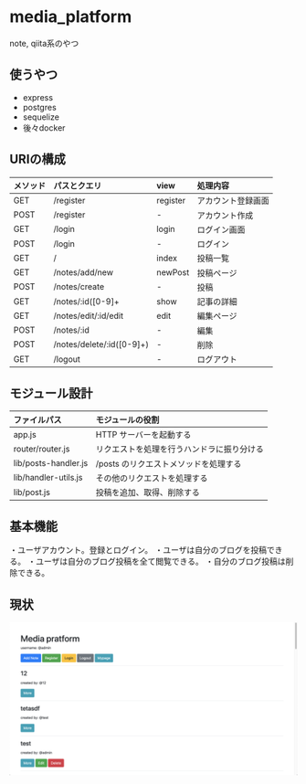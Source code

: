 # media_platform
note, qiita系のやつ

## 使うやつ
- express
- postgres
- sequelize
- 後々docker

## URIの構成
|メソッド|パスとクエリ|view|処理内容
|:--|:--|:--|:--
|GET|/register|register|アカウント登録画面
|POST|/register|-|アカウント作成
|GET|/login|login|ログイン画面
|POST|/login|-|ログイン
|GET|/|index|投稿一覧
|GET|/notes/add/new|newPost|投稿ページ
|POST|/notes/create|-|投稿
|GET|/notes/:id([0-9]+|show|記事の詳細
|GET|/notes/edit/:id/edit|edit|編集ページ
|POST|/notes/:id|-|編集
|POST|/notes/delete/:id([0-9]+)|-|削除
|GET|/logout|-|ログアウト

## モジュール設計
|ファイルパス|モジュールの役割
|:--|:--
|app.js|HTTP サーバーを起動する
|router/router.js|リクエストを処理を行うハンドラに振り分ける
|lib/posts-handler.js|/posts のリクエストメソッドを処理する
|lib/handler-utils.js|その他のリクエストを処理する
|lib/post.js|投稿を追加、取得、削除する

## 基本機能
・ユーザアカウント。登録とログイン。
・ユーザは自分のブログを投稿できる。
・ユーザは自分のブログ投稿を全て閲覧できる。
・自分のブログ投稿は削除できる。

## 現状
<img src="./media_platform.png" alt="media_platform" title="media_platform">
